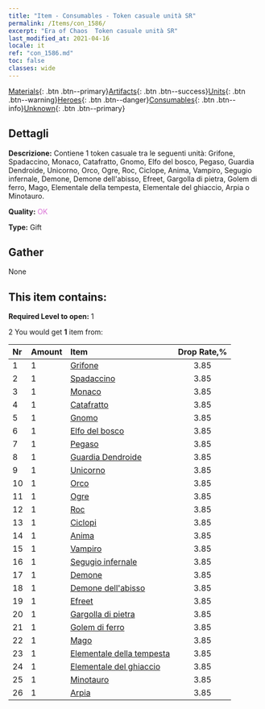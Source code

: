 ```yaml
---
title: "Item - Consumables - Token casuale unità SR"
permalink: /Items/con_1586/
excerpt: "Era of Chaos  Token casuale unità SR"
last_modified_at: 2021-04-16
locale: it
ref: "con_1586.md"
toc: false
classes: wide
---
```

 [Materials](/it/Items/){: .btn .btn--primary}[Artifacts](/it/Items/Artifacts/){: .btn .btn--success}[Units](/it/Items/Units/){: .btn .btn--warning}[Heroes](/it/Items/Heroes/){: .btn .btn--danger}[Consumables](/it/Items/Consumables/){: .btn .btn--info}[Unknown](/it/Items/Unknown/){: .btn .btn--primary}

## Dettagli
 **Descrizione:** Contiene 1 token casuale tra le seguenti unità: Grifone, Spadaccino, Monaco, Catafratto, Gnomo, Elfo del bosco, Pegaso, Guardia Dendroide, Unicorno, Orco, Ogre, Roc, Ciclope, Anima, Vampiro, Segugio infernale, Demone, Demone dell'abisso, Efreet, Gargolla di pietra, Golem di ferro, Mago, Elementale della tempesta, Elementale del ghiaccio, Arpia o Minotauro.

 **Quality:** <span style="color: #DA70D6">OK</span>

 **Type:** Gift

## Gather

  None

## This item contains:

 **Required Level to open:** 1

 2 You would get **1** item  from:

  | Nr | Amount |     Item    | Drop Rate,% |
  |:---|:-------|:------------|:---------:|
  | 1 | 1 | [Grifone](/it/Items/unt_192/) | 3.85 | 
  | 2 | 1 | [Spadaccino](/it/Items/unt_193/) | 3.85 | 
  | 3 | 1 | [Monaco](/it/Items/unt_194/) | 3.85 | 
  | 4 | 1 | [Catafratto](/it/Items/unt_195/) | 3.85 | 
  | 5 | 1 | [Gnomo](/it/Items/unt_200/) | 3.85 | 
  | 6 | 1 | [Elfo del bosco](/it/Items/unt_201/) | 3.85 | 
  | 7 | 1 | [Pegaso](/it/Items/unt_202/) | 3.85 | 
  | 8 | 1 | [Guardia Dendroide](/it/Items/unt_203/) | 3.85 | 
  | 9 | 1 | [Unicorno](/it/Items/unt_204/) | 3.85 | 
  | 10 | 1 | [Orco](/it/Items/unt_219/) | 3.85 | 
  | 11 | 1 | [Ogre](/it/Items/unt_220/) | 3.85 | 
  | 12 | 1 | [Roc](/it/Items/unt_221/) | 3.85 | 
  | 13 | 1 | [Ciclopi](/it/Items/unt_222/) | 3.85 | 
  | 14 | 1 | [Anima](/it/Items/unt_210/) | 3.85 | 
  | 15 | 1 | [Vampiro](/it/Items/unt_211/) | 3.85 | 
  | 16 | 1 | [Segugio infernale](/it/Items/unt_228/) | 3.85 | 
  | 17 | 1 | [Demone](/it/Items/unt_229/) | 3.85 | 
  | 18 | 1 | [Demone dell'abisso](/it/Items/unt_230/) | 3.85 | 
  | 19 | 1 | [Efreet](/it/Items/unt_231/) | 3.85 | 
  | 20 | 1 | [Gargolla di pietra](/it/Items/unt_236/) | 3.85 | 
  | 21 | 1 | [Golem di ferro](/it/Items/unt_237/) | 3.85 | 
  | 22 | 1 | [Mago](/it/Items/unt_238/) | 3.85 | 
  | 23 | 1 | [Elementale della tempesta](/it/Items/unt_263/) | 3.85 | 
  | 24 | 1 | [Elementale del ghiaccio](/it/Items/unt_264/) | 3.85 | 
  | 25 | 1 | [Minotauro](/it/Items/unt_248/) | 3.85 | 
  | 26 | 1 | [Arpia](/it/Items/unt_245/) | 3.85 | 
